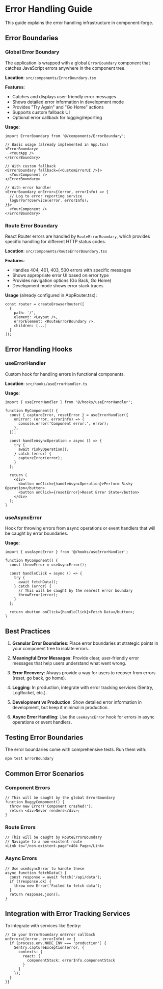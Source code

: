 # Error Handling Guide

This guide explains the error handling infrastructure in component-forge.

## Error Boundaries

### Global Error Boundary

The application is wrapped with a global `ErrorBoundary` component that catches JavaScript errors anywhere in the component tree.

**Location**: `src/components/ErrorBoundary.tsx`

**Features**:

- Catches and displays user-friendly error messages
- Shows detailed error information in development mode
- Provides "Try Again" and "Go Home" actions
- Supports custom fallback UI
- Optional error callback for logging/reporting

**Usage**:

```tsx
import ErrorBoundary from '@/components/ErrorBoundary';

// Basic usage (already implemented in App.tsx)
<ErrorBoundary>
  <YourApp />
</ErrorBoundary>

// With custom fallback
<ErrorBoundary fallback={<CustomErrorUI />}>
  <YourComponent />
</ErrorBoundary>

// With error handler
<ErrorBoundary onError={(error, errorInfo) => {
  // Log to error reporting service
  logErrorToService(error, errorInfo);
}}>
  <YourComponent />
</ErrorBoundary>
```

### Route Error Boundary

React Router errors are handled by `RouteErrorBoundary`, which provides specific handling for different HTTP status codes.

**Location**: `src/components/RouteErrorBoundary.tsx`

**Features**:

- Handles 404, 401, 403, 500 errors with specific messages
- Shows appropriate error UI based on error type
- Provides navigation options (Go Back, Go Home)
- Development mode shows error stack traces

**Usage** (already configured in AppRouter.tsx):

```tsx
const router = createBrowserRouter([
  {
    path: '/',
    element: <Layout />,
    errorElement: <RouteErrorBoundary />,
    children: [...]
  }
]);
```

## Error Handling Hooks

### useErrorHandler

Custom hook for handling errors in functional components.

**Location**: `src/hooks/useErrorHandler.ts`

**Usage**:

```tsx
import { useErrorHandler } from '@/hooks/useErrorHandler';

function MyComponent() {
  const { captureError, resetError } = useErrorHandler({
    onError: (error, errorInfo) => {
      console.error('Component error:', error);
    },
  });

  const handleAsyncOperation = async () => {
    try {
      await riskyOperation();
    } catch (error) {
      captureError(error);
    }
  };

  return (
    <div>
      <button onClick={handleAsyncOperation}>Perform Risky Operation</button>
      <button onClick={resetError}>Reset Error State</button>
    </div>
  );
}
```

### useAsyncError

Hook for throwing errors from async operations or event handlers that will be caught by error boundaries.

**Usage**:

```tsx
import { useAsyncError } from '@/hooks/useErrorHandler';

function MyComponent() {
  const throwError = useAsyncError();

  const handleClick = async () => {
    try {
      await fetchData();
    } catch (error) {
      // This will be caught by the nearest error boundary
      throwError(error);
    }
  };

  return <button onClick={handleClick}>Fetch Data</button>;
}
```

## Best Practices

1. **Granular Error Boundaries**: Place error boundaries at strategic points in your component tree to isolate errors.

2. **Meaningful Error Messages**: Provide clear, user-friendly error messages that help users understand what went wrong.

3. **Error Recovery**: Always provide a way for users to recover from errors (reset, go back, go home).

4. **Logging**: In production, integrate with error tracking services (Sentry, LogRocket, etc.).

5. **Development vs Production**: Show detailed error information in development, but keep it minimal in production.

6. **Async Error Handling**: Use the `useAsyncError` hook for errors in async operations or event handlers.

## Testing Error Boundaries

The error boundaries come with comprehensive tests. Run them with:

```bash
npm test ErrorBoundary
```

## Common Error Scenarios

### Component Errors

```tsx
// This will be caught by the global ErrorBoundary
function BuggyComponent() {
  throw new Error('Component crashed!');
  return <div>Never renders</div>;
}
```

### Route Errors

```tsx
// This will be caught by RouteErrorBoundary
// Navigate to a non-existent route
<Link to="/non-existent-page">404 Page</Link>
```

### Async Errors

```tsx
// Use useAsyncError to handle these
async function fetchData() {
  const response = await fetch('/api/data');
  if (!response.ok) {
    throw new Error('Failed to fetch data');
  }
  return response.json();
}
```

## Integration with Error Tracking Services

To integrate with services like Sentry:

```tsx
// In your ErrorBoundary onError callback
onError={(error, errorInfo) => {
  if (process.env.NODE_ENV === 'production') {
    Sentry.captureException(error, {
      contexts: {
        react: {
          componentStack: errorInfo.componentStack
        }
      }
    });
  }
}}
```
